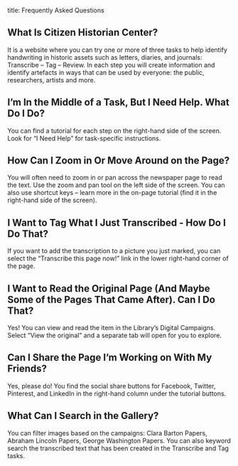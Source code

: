 title: Frequently Asked Questions

## <a name="about"/> What Is Citizen Historian Center?

It is a website where you can try one or more of three tasks to help identify
handwriting in historic assets such as letters, diaries, and journals:
Transcribe – Tag – Review. In each step you will create information and identify
artefacts in ways that can be used by everyone: the public, researchers, artists
and more.

## <a name="how-to-get-help"/> I’m In the Middle of a Task, But I Need Help. What Do I Do?

You can find a tutorial for each step on the right-hand side of the screen. Look
for “I Need Help” for task-specific instructions.

## <a name="zooming"/> How Can I Zoom in Or Move Around on the Page?

You will often need to zoom in or pan across the newspaper page to read the
text. Use the zoom and pan tool on the left side of the screen. You can also use
shortcut keys – learn more in the on-page tutorial (find it in the right-hand
side of the screen).

## <a name="tagging"/> I Want to Tag What I Just Transcribed - How Do I Do That?

If you want to add the transcription to a picture you just marked, you can
select the “Transcribe this page now!” link in the lower right-hand corner of
the page.

## <a name="viewing-original-items"/> I Want to Read the Original Page (And Maybe Some of the Pages That Came After). Can I Do That?

Yes! You can view and read the item in the Library’s Digital Campaigns. Select
“View the original” and a separate tab will open for you to explore.

## <a name="sharing"/> Can I Share the Page I’m Working on With My Friends?

Yes, please do! You find the social share buttons for Facebook, Twitter,
Pinterest, and LinkedIn in the right-hand column under the tutorial buttons.

## <a name="searching"/> What Can I Search in the Gallery?

You can filter images based on the campaigns: Clara Barton Papers, Abraham
Lincoln Papers, George Washington Papers. You can also keyword search the
transcribed text that has been created in the Transcribe and Tag tasks.
